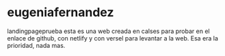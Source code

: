 # eugeniafernandez
landingpageprueba
esta es una web creada en calses para probar en el enlace de github, con netlify y con versel para levantar a la web. Esa era la prioridad, nada mas.
